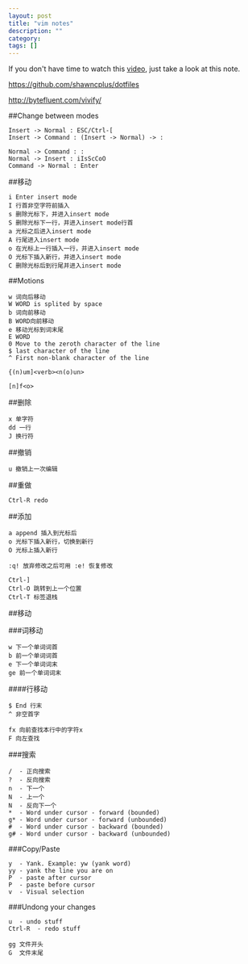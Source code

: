 ```yaml
---
layout: post
title: "vim notes"
description: ""
category: 
tags: []
---
```


If you don't have time to watch this [video](https://www.youtube.com/watch?v=Nim4_f5QUxA), just take a look at this note.

https://github.com/shawncplus/dotfiles

http://bytefluent.com/vivify/

##Change between modes

	Insert -> Normal : ESC/Ctrl-[
	Insert -> Command : (Insert -> Normal) -> :

	Normal -> Command : :
	Normal -> Insert : iIsScCoO
	Command -> Normal : Enter

##移动

	i Enter insert mode
	I 行首非空字符前插入
	s 删除光标下，并进入insert mode
	S 删除光标下一行，并进入insert mode行首
	a 光标之后进入insert mode
	A 行尾进入insert mode
	o 在光标上一行插入一行，并进入insert mode
	O 光标下插入新行，并进入insert mode
	C 删除光标后到行尾并进入insert mode

##Motions

	w 词向后移动
	W WORD is splited by space
	b 词向前移动
	B WORD向前移动
	e 移动光标到词末尾
	E WORD
	0 Move to the zeroth character of the line
	$ last character of the line
	^ First non-blank character of the line

	{(n)um]<verb><n(o)un>

	[n]f<o> 

##删除

	x 单字符
	dd 一行
	J 换行符

##撤销

	u 撤销上一次编辑

##重做

	Ctrl-R redo

##添加

	a append 插入到光标后
	o 光标下插入新行，切换到新行
	O 光标上插入新行

	:q! 放弃修改之后可用 :e! 恢复修改

	Ctrl-]
	Ctrl-O 跳转到上一个位置
	Ctrl-T 标签退栈

##移动

###词移动

	w 下一个单词词首
	b 前一个单词词首
	e 下一个单词词末
	ge 前一个单词词末

####行移动

	$ End 行末
	^ 非空首字

	fx 向前查找本行中的字符x
	F 向左查找

###搜索

	/  - 正向搜索
	?  - 反向搜索
	n  - 下一个
	N  - 上一个
	N  - 反向下一个
	*  - Word under cursor - forward (bounded)
	g* - Word under cursor - forward (unbounded)
	#  - Word under cursor - backward (bounded)
	g# - Word under cursor - backward (unbounded)

###Copy/Paste

	y  - Yank. Example: yw (yank word)
	yy - yank the line you are on
	P  - paste after cursor
	P  - paste before cursor
	v  - Visual selection

###Undong your changes

	u  - undo stuff
	Ctrl-R  - redo stuff

	gg 文件开头
	G  文件末尾
